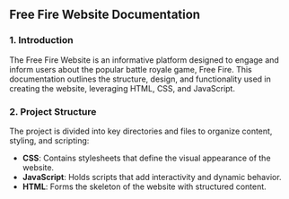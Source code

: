 ## Free Fire Website Documentation

### 1. Introduction
The Free Fire Website is an informative platform designed to engage and inform users about the popular battle royale game, Free Fire. This documentation outlines the structure, design, and functionality used in creating the website, leveraging HTML, CSS, and JavaScript.

### 2. Project Structure
The project is divided into key directories and files to organize content, styling, and scripting:
- **CSS**: Contains stylesheets that define the visual appearance of the website.
- **JavaScript**: Holds scripts that add interactivity and dynamic behavior.
- **HTML**: Forms the skeleton of the website with structured content.
